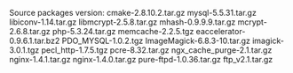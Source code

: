 Source packages version:
cmake-2.8.10.2.tar.gz
mysql-5.5.31.tar.gz
libiconv-1.14.tar.gz
libmcrypt-2.5.8.tar.gz
mhash-0.9.9.9.tar.gz
mcrypt-2.6.8.tar.gz
php-5.3.24.tar.gz
memcache-2.2.5.tgz
eaccelerator-0.9.6.1.tar.bz2
PDO_MYSQL-1.0.2.tgz
ImageMagick-6.8.3-10.tar.gz
imagick-3.0.1.tgz
pecl_http-1.7.5.tgz
pcre-8.32.tar.gz
ngx_cache_purge-2.1.tar.gz
nginx-1.4.1.tar.gz
nginx-1.4.0.tar.gz
pure-ftpd-1.0.36.tar.gz
ftp_v2.1.tar.gz
